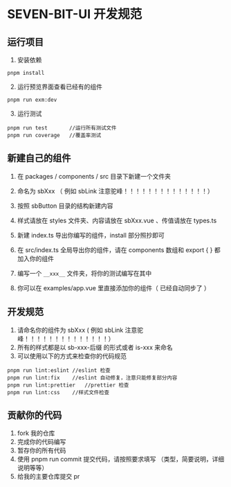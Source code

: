 # SEVEN-BIT-UI 开发规范

## 运行项目

1. 安装依赖

```shell
pnpm install
```

2. 运行预览界面查看已经有的组件

```shell
pnpm run exm:dev
```

3. 运行测试

```shell
pnpm run test       //运行所有测试文件
pnpm run coverage   //覆盖率测试
```

## 新建自己的组件

1. 在 packages / components / src 目录下新建一个文件夹

2. 命名为 sbXxx （ 例如 sbLink 注意驼峰！！！！！！！！！！！！！！）
3. 按照 sbButton 目录的结构新建内容
4. 样式请放在 styles 文件夹、内容请放在 sbXxx.vue 、传值请放在 types.ts
5. 新建 index.ts 导出你编写的组件，install 部分照抄即可
6. 在 src/index.ts 全局导出你的组件，请在 components 数组和 export { } 都加入你的组件
7. 编写一个 `__xxx__` 文件夹，将你的测试编写在其中
8. 你可以在 examples/app.vue 里直接添加你的组件（ 已经自动同步了 ）

## 开发规范

1.  请命名你的组件为 sbXxx ( 例如 sbLink 注意驼峰！！！！！！！！！！！！！！）
2.  所有的样式都是以 sb-xxx-后缀 的形式或者 is-xxx 来命名
3.  可以使用以下的方式来检查你的代码规范

```shell
pnpm run lint:eslint //eslint 检查
pnpm run lint:fix    //eslint 自动修复，注意只能修复部分内容
pnpm run lint:prettier   //prettier 检查
pnpm run lint:css    //样式文件检查
```

## 贡献你的代码

1. fork 我的仓库
2. 完成你的代码编写
3. 暂存你的所有代码
4. 使用 pnpm run commit 提交代码，请按照要求填写 （类型，简要说明，详细说明等等）
5. 给我的主要仓库提交 pr
